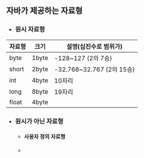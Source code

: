## 자바가 제공하는 자료형
- ### 원시 자료형

| 자료형   | 크기    | 설명(십진수로 범위가)            |
| ----- | ----- | ----------------------- |
| byte  | 1byte | -128~127 (2의 7승)        |
| short | 2byte | -32.768~32.767 (2의 15승) |
| int   | 4byte | 10자리                    |
| long  | 8byte | 19자리                    |
| float | 4byte |                         |

- ### 원시가 아닌 자료형
	- #### 사용자 정의 자료형
	- 
